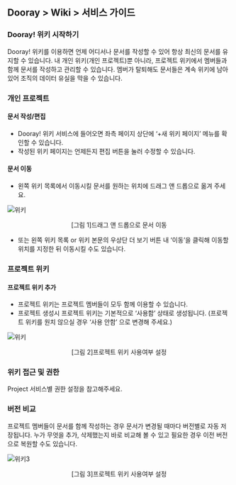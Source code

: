## Dooray > Wiki > 서비스 가이드

### Dooray! 위키 시작하기 
Dooray! 위키를 이용하면 언제 어디서나 문서를 작성할 수 있어 항상 최신의 문서를 유지할 수 있습니다. 내 개인 위키(개인 프로젝트)뿐 아니라, 프로젝트 위키에서 멤버들과 함께 문서를 작성하고 관리할 수 있습니다. 멤버가 탈퇴해도 문서들은 계속 위키에 남아 있어 조직의 데이터 유실을 막을 수 있습니다. 

### 개인 프로젝트
#### 문서 작성/편집
-	Dooray! 위키 서비스에 들어오면 좌측 페이지 상단에 ‘+새 위키 페이지’ 메뉴를 확인할 수 있습니다.
-	작성된 위키 페이지는 언제든지 편집 버튼을 눌러 수정할 수 있습니다.

#### 문서 이동
- 왼쪽 위키 목록에서 이동시킬 문서를 원하는 위치에 드래그 앤 드롭으로 옮겨 주세요.

![위키](http://static.toastoven.net/prod_dooray_wiki/Wiki_01_ko.png)
<center>[그림 1]드래그 앤 드롭으로 문서 이동</center>

-	또는 왼쪽 위키 목록 or 위키 본문의 우상단 더 보기 버튼 내 ‘이동’을 클릭해 이동할 위치를 지정한 뒤 이동시킬 수도 있습니다.

### 프로젝트 위키
#### 프로젝트 위키 추가
-	프로젝트 위키는 프로젝트 멤버들이 모두 함께 이용할 수 있습니다.
-	프로젝트 생성시 프로젝트 위키는 기본적으로  ‘사용함’ 상태로 생성됩니다. (프로젝트 위키를 원치 않으실 경우 ‘사용 안함’ 으로 변경해 주세요.)

![위키](http://static.toastoven.net/prod_dooray_wiki/Wiki_02_ko.png)
<center>[그림 2]프로젝트 위키 사용여부 설정</center>

### 위키 접근 및 권한
Project 서비스별 권한 설정을 참고해주세요.

### 버전 비교
프로젝트 멤버들이 문서를 함께 작성하는 경우 문서가 변경될 때마다 버전별로 자동 저장됩니다. 누가 무엇을 추가, 삭제했는지 바로 비교해 볼 수 있고 필요한 경우 이전 버전으로 복원할 수도 있습니다.

![위키3](http://static.toastoven.net/prod_dooray_wiki/Wiki_03_ko.png)
<center>[그림 3]프로젝트 위키 사용여부 설정</center>

